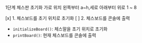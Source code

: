 1단계 체스판 초기화
가로 위치 왼쪽부터 a~h,세로 아래부터 위로 1 ~ 8

[x] 1. 체스보드를 초기 위치로 초기화
[ ] 2. 체스보드를 콘솔에 출력

* `initializeBoard()`: 체스말을 초기 위치로 초기화
* `printBoard()`: 현재 체스보드를 콘솔에 출력
